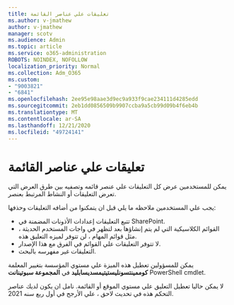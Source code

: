 ```yaml
---
title: تعليقات علي عناصر القائمة
ms.author: v-jmathew
author: v-jmathew
manager: scotv
ms.audience: Admin
ms.topic: article
ms.service: o365-administration
ROBOTS: NOINDEX, NOFOLLOW
localization_priority: Normal
ms.collection: Adm_O365
ms.custom:
- "9003821"
- "6841"
ms.openlocfilehash: 2ee95e98aae3d9ec9a933f9cae234111d4285edd
ms.sourcegitcommit: 2eb1dd0856509b9907ccba9a5cb99d09b4f6eb4b
ms.translationtype: MT
ms.contentlocale: ar-SA
ms.lasthandoff: 12/21/2020
ms.locfileid: "49724141"
---
```

# <a name="comments-on-list-items"></a>تعليقات علي عناصر القائمة

يمكن للمستخدمين عرض كل التعليقات علي عنصر قائمه وتصفيه بين طرق العرض التي تعرض التعليقات أو النشاط المرتبط بعنصر.

يجب علي المستخدمين ملاحظه ما يلي قبل ان يتمكنوا من أضافه التعليقات وحذفها:

- تتبع التعليقات إعدادات الأذونات المضمنة في SharePoint.
- القوائم الكلاسيكية التي لم يتم إنشاؤها بعد لتظهر في واجات المستخدم الحديثة ، مثل قوائم المهام ، لن تتوفر لميزه التعليق هذه.
- لا تتوفر التعليقات علي القوائم في الفرق مع هذا الإصدار.
- التعليقات غير مفهرسه بالبحث.

يمكن للمسؤولين تعطيل هذه الميزة علي مستوي المؤسسة بتغيير المعلمة **كوممينتسونليستيتيمسديسابليد** في **المجموعة سبوتينانت** PowerShell cmdlet.

لا يمكن حاليا تعطيل التعليق علي مستوي الموقع أو القائمة. نامل ان يكون لديك عناصر التحكم هذه في تحديث لاحق ، علي الأرجح في أول ربع سنه 2021.
